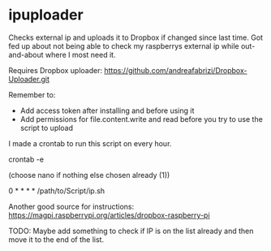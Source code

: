 # ipuploader
Checks external ip and uploads it to Dropbox if changed since last time.
Got fed up about not being able to check my raspberrys external ip while out-and-about where I most need it.

Requires Dropbox uploader:
https://github.com/andreafabrizi/Dropbox-Uploader.git

Remember to: 
- Add access token after installing and before using it
- Add permissions for file.content.write and read before you try to use the script to upload

I made a crontab to run this script on every hour. 

crontab -e

(choose nano if nothing else chosen already (1))

0 * * * * /path/to/Script/ip.sh

Another good source for instructions: https://magpi.raspberrypi.org/articles/dropbox-raspberry-pi

TODO:
Maybe add something to check if IP is on the list already and then move it to the end of the list.
